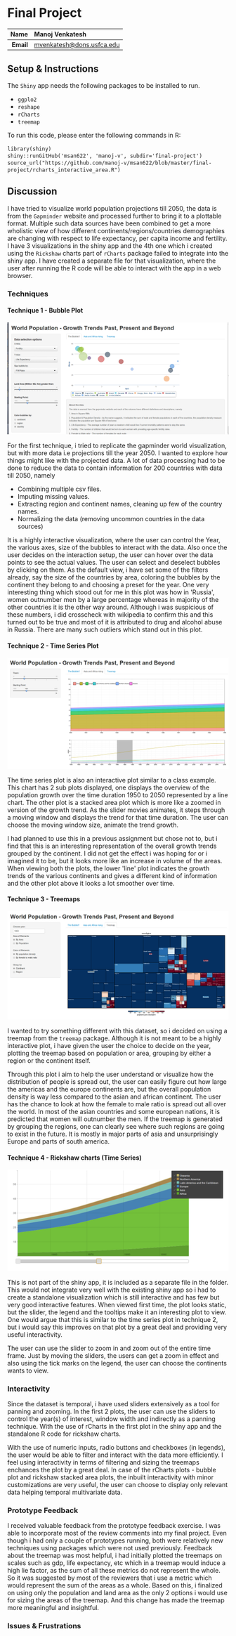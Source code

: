 Final Project
==============================

| **Name**  | Manoj Venkatesh  |
|----------:|:-------------|
| **Email** | mvenkatesh@dons.usfca.edu |


## Setup & Instructions ##
The `Shiny` app needs the following packages to be installed to run.
 - `ggplo2`
 - `reshape`
 - `rCharts`
 - `treemap`
 
To run this code, please enter the following commands in R:
```
library(shiny)
shiny::runGitHub('msan622', 'manoj-v', subdir='final-project')
source_url("https://github.com/manoj-v/msan622/blob/master/final-project/rcharts_interactive_area.R")
```
## Discussion ##
I have tried to visualize world population projections till 2050, the data  is from the `Gapminder` website and processed further to bring it to a plottable format. Multiple such data sources have been combined to get a more wholistic view of how different continents/regions/countries demographies are changing with respect to life expectancy, per capita income and fertility. I have 3 visualizations in the shiny app and the 4th one which i created using the `Rickshaw` charts part of `rCharts` package failed to integrate into the shiny app. I have created a separate file for that visualization, where the user after running the R code will be able to interact with the app in a web browser. 

### Techniques ###
#### Technique 1 - Bubble Plot ####
![BubblePlot](plot1.png)

For the first technique, i tried to replicate the gapminder world visualization, but with more data i.e projections till the year 2050. I wanted to explore how things might like with the projected data. A lot of data processing had to be done to reduce the data to contain information for 200 countries with data till 2050, namely 
 - Combining multiple csv files.
 - Imputing missing values.
 - Extracting region and continent names, cleaning up few of the country names.
 - Normalizing the data (removing uncommon countries in the data sources)
 
It is a highly interactive visualization, where the user can control the Year, the various axes, size of the bubbles to interact with the data. Also once the user decides on the interaction setup, the user can hover over the data points to see the actual values. The user can select and deselect bubbles by clicking on them. As the default view, i have set some of the filters already, say the size of the countries by area, coloring the bubbles by the continent they belong to and choosing a preset for the year. One very interesting thing which stood out for me in this plot was how in 'Russia', women outnumber men by a large percentage whereas in majority of the other countries it is the other way around. Although i was suspicious of these numbers, i did crosscheck with wikipedia to confirm this and this turned out to be true and most of it is attributed to drug and alcohol abuse in Russia. There are many such outliers which stand out in this plot.

#### Technique 2 - Time Series Plot ####
![TimeSeries](plot2.png)

The time series plot is also an interactive plot similar to a class example. This chart has 2 sub plots displayed, one displays the overview of the population growth over the time duration 1950 to 2050 represented by a line chart. The other plot is a stacked area plot which is more like a zoomed in version of the growth trend. As the slider movies animates, it steps through a moving window and displays the trend for that time duration. The user can choose the moving window size, animate the trend growth.

I had planned to use this in a previous assignment but chose not to, but i find that this is an interesting representation of the overall growth trends grouped by the continent. I did not get the effect i was hoping for or i imagined it to be, but it looks more like an increase in volume of the areas. When viewing both the plots, the lower 'line' plot indicates the growth trends of the various continents and gives a different kind of information and the other plot above it looks a lot smoother over time.

#### Technique 3 - Treemaps ####
![TreeMap](plot3.png)

I wanted to try something different with this dataset, so i decided on using a treemap from the `treemap` package. Although it is not meant to be a highly interactive plot, i have given the user the choice to decide on the year, plotting the treemap based on population or area, grouping by either a region or the continent itself. 

Through this plot i aim to help the user understand or visualize how the distribution of people is spread out, the user can easily figure out how large the americas and the europe continents are, but the overall population density is way less compared to the asian and african continent. The user has the chance to look at how the female to male ratio is spread out all over the world. In most of the asian countries and some european nations, it is predicted that women will outnumber the men. If the treemap is generated by grouping the regions, one can clearly see where such regions are going to exist in the future. It is mostly in major parts of asia and unsurprisingly Europe and parts of south america.


#### Technique 4 - Rickshaw charts (Time Series) ####
![Rickshaw](plot4.png)

This is not part of the shiny app, it is included as a separate file in the folder. This would not integrate very well with the existing shiny app so i had to create a standalone visualization which is still interactive and has few but very good interactive features. When viewed first time, the plot looks static, but the slider, the legend and the tooltips make it an interesting plot to view. One would argue that this is similar to the time series plot in technique 2, but i would say this improves on that plot by a great deal and providing very useful interactivity. 

The user can use the slider to zoom in and zoom out of the entire time frame. Just by moving the sliders, the users can get a zoom in effect and also using the tick marks on the legend, the user can choose the continents wants to view.  


### Interactivity ###
Since the dataset is temporal, i have used sliders extensively as a tool for panning and zooming. In the first 2 plots, the user can use the sliders to control the year(s) of interest, window width and indirectly as a panning technique. With the use of rCharts in the first plot in the shiny app and the standalone R code for rickshaw charts. 

With the use of numeric inputs, radio buttons and checkboxes (in legends), the user would be able to filter and interact with the data more efficiently. I feel using interactivity in terms of filtering and sizing the treemaps enchances the plot by a great deal. In case of the rCharts plots - bubble plot and rickshaw stacked area plots, the inbuilt interactivity with minor customizations are very useful, the user can choose to display only relevant data helping temporal multivariate data. 

### Prototype Feedback ###
I received valuable feedback from the prototype feedback exercise. I was able to incorporate most of the review comments into my final project. Even though i had only a couple of prototypes running, both were relatively new techniques using packages which were not used previously. Feedback about the treemap was most helpful, i had initially plotted the treemaps on scales such as gdp, life expectancy, etc which in a treemap would induce a high lie factor, as the sum of all these metrics do not represent the whole. So it was suggested by most of the reviewers that i use a metric which would represent the sum of the areas as a whole. Based on this, i finalized on using only the population and land area as the only 2 options i would use for sizing the areas of the treemap. And this change has made the treemap more meaningful and insightful. 

### Issues & Frustrations ###


